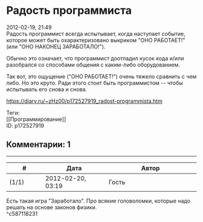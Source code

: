 Радость программиста
====================

  
2012-02-19, 21:49  
 Радость программист всегда испытывает, когда наступает событие, которое может быть охарактеризовано выкриком "ОНО РАБОТАЕТ!" (или "ОНО НАКОНЕЦ ЗАРАБОТАЛО!").   
   
 Обычно это означает, что программист доотладил кусок кода и/или разобрался со способами общения с каким-либо оборудованием.   
   
 Так вот, это ощущение ("ОНО РАБОТАЕТ!") очень тяжело сравнить с чем либо. Но это круто. Ради этого стоит быть программистом -- чтобы испытывать его снова и снова.   
  
<https://diary.ru/~zHz00/p172527919_radost-programmista.htm>  
  
Теги:  
[[Программирование]]  
ID: p172527919  


Комментарии: 1
--------------

  


---



|         #         |              Дата              |                     Автор                     |           ID           |
| --- | --- | --- | --- |
| (1/1) | 2012-02-20, 03:19 | Гость | c587118231 |

  
 Есть такая игра "Заработало". Про всякие головоломки, которые надо решать на основе законов физики.   
 ^c587118231